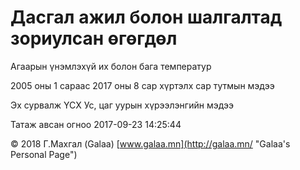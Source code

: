 # Дасгал ажил болон шалгалтад зориулсан өгөгдөл

Агаарын үнэмлэхүй их болон бага температур

2005 оны 1 сараас 2017 оны 8 сар хүртэлх сар тутмын мэдээ

Эх сурвалж ҮСХ Ус, цаг уурын хүрээлэнгийн мэдээ

Татаж авсан огноо 2017-09-23 14:25:44

© 2018 Г.Махгал (Galaa) [www.galaa.mn](http://galaa.mn/ "Galaa's Personal Page")
